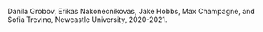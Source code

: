 Danila Grobov, Erikas Nakonecnikovas, Jake Hobbs, Max Champagne, and Sofia Trevino, Newcastle University, 2020-2021.